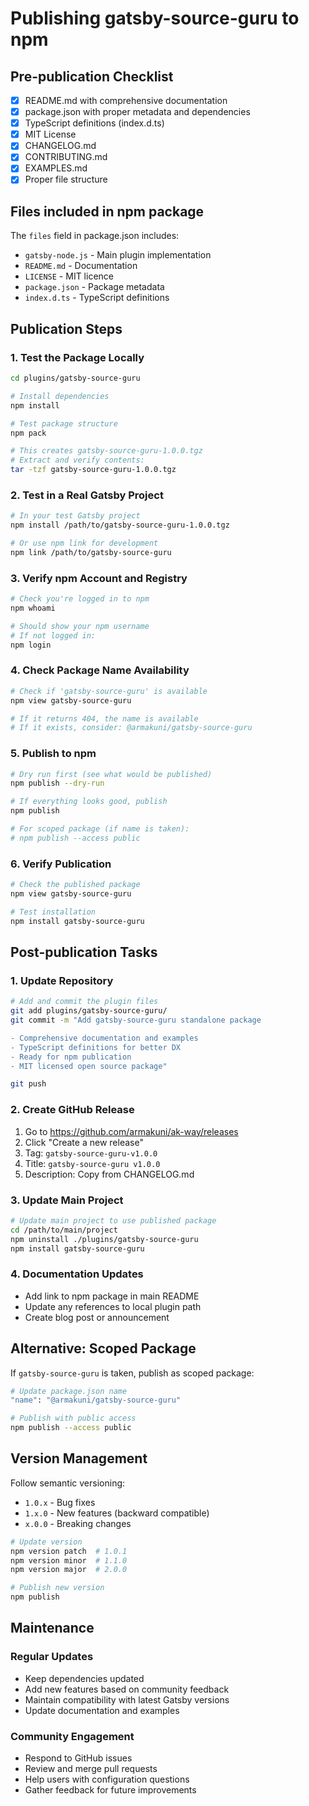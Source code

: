 # Publishing gatsby-source-guru to npm

## Pre-publication Checklist

- [x] README.md with comprehensive documentation
- [x] package.json with proper metadata and dependencies
- [x] TypeScript definitions (index.d.ts)
- [x] MIT License
- [x] CHANGELOG.md
- [x] CONTRIBUTING.md
- [x] EXAMPLES.md
- [x] Proper file structure

## Files included in npm package

The `files` field in package.json includes:
- `gatsby-node.js` - Main plugin implementation
- `README.md` - Documentation
- `LICENSE` - MIT licence
- `package.json` - Package metadata
- `index.d.ts` - TypeScript definitions

## Publication Steps

### 1. Test the Package Locally

```bash
cd plugins/gatsby-source-guru

# Install dependencies
npm install

# Test package structure
npm pack

# This creates gatsby-source-guru-1.0.0.tgz
# Extract and verify contents:
tar -tzf gatsby-source-guru-1.0.0.tgz
```

### 2. Test in a Real Gatsby Project

```bash
# In your test Gatsby project
npm install /path/to/gatsby-source-guru-1.0.0.tgz

# Or use npm link for development
npm link /path/to/gatsby-source-guru
```

### 3. Verify npm Account and Registry

```bash
# Check you're logged in to npm
npm whoami

# Should show your npm username
# If not logged in:
npm login
```

### 4. Check Package Name Availability

```bash
# Check if 'gatsby-source-guru' is available
npm view gatsby-source-guru

# If it returns 404, the name is available
# If it exists, consider: @armakuni/gatsby-source-guru
```

### 5. Publish to npm

```bash
# Dry run first (see what would be published)
npm publish --dry-run

# If everything looks good, publish
npm publish

# For scoped package (if name is taken):
# npm publish --access public
```

### 6. Verify Publication

```bash
# Check the published package
npm view gatsby-source-guru

# Test installation
npm install gatsby-source-guru
```

## Post-publication Tasks

### 1. Update Repository

```bash
# Add and commit the plugin files
git add plugins/gatsby-source-guru/
git commit -m "Add gatsby-source-guru standalone package

- Comprehensive documentation and examples
- TypeScript definitions for better DX  
- Ready for npm publication
- MIT licensed open source package"

git push
```

### 2. Create GitHub Release

1. Go to https://github.com/armakuni/ak-way/releases
2. Click "Create a new release"
3. Tag: `gatsby-source-guru-v1.0.0`
4. Title: `gatsby-source-guru v1.0.0`
5. Description: Copy from CHANGELOG.md

### 3. Update Main Project

```bash
# Update main project to use published package
cd /path/to/main/project
npm uninstall ./plugins/gatsby-source-guru
npm install gatsby-source-guru
```

### 4. Documentation Updates

- Add link to npm package in main README
- Update any references to local plugin path
- Create blog post or announcement

## Alternative: Scoped Package

If `gatsby-source-guru` is taken, publish as scoped package:

```bash
# Update package.json name
"name": "@armakuni/gatsby-source-guru"

# Publish with public access
npm publish --access public
```

## Version Management

Follow semantic versioning:
- `1.0.x` - Bug fixes
- `1.x.0` - New features (backward compatible)
- `x.0.0` - Breaking changes

```bash
# Update version
npm version patch  # 1.0.1
npm version minor  # 1.1.0  
npm version major  # 2.0.0

# Publish new version
npm publish
```

## Maintenance

### Regular Updates
- Keep dependencies updated
- Add new features based on community feedback
- Maintain compatibility with latest Gatsby versions
- Update documentation and examples

### Community Engagement
- Respond to GitHub issues
- Review and merge pull requests
- Help users with configuration questions
- Gather feedback for future improvements